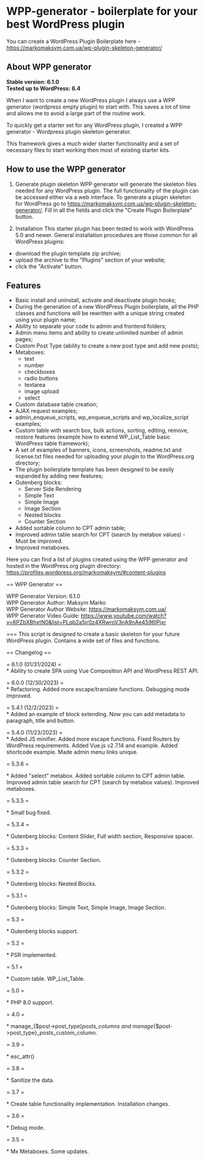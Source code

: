 # WPP-generator - boilerplate for your best WordPress plugin

You can create a WordPress Plugin Boilerplate here - https://markomaksym.com.ua/wp-plugin-skeleton-generator/

## About WPP generator
**Stable version: 6.1.0**  
**Tested up to WordPress: 6.4**  

When I want to create a new WordPress plugin I always use a WPP generator (wordpress empty plugin) to start with. This saves a lot of time and allows me to avoid a large part of the routine work.

To quickly get a starter set for any WordPress plugin, I created a WPP generator - Wordpress plugin skeleton generator.

This framework gives a much wider starter functionality and a set of necessary files to start working then most of existing starter kits.

## How to use the WPP generator
1. Generate plugin skeleton
WPP generator will generate the skeleton files needed for any WordPress plugin. The full functionality of the plugin can be accessed either via a web interface.
To generate a plugin skeleton for WordPress go to https://markomaksym.com.ua/wp-plugin-skeleton-generator/. Fill in all the fields and click the "Create Plugin Boilerplate" button.

2. Installation
This starter plugin has been tested to work with WordPress 5.0 and newer.
General installation procedures are those common for all WordPress plugins:
- download the plugin template zip archive;
- upload the archive to the "Plugins" section of your website;
- click the "Activate" button.

## Features
- Basic install and uninstall, activate and deactivate plugin hooks;
- During the generation of a new WordPress Plugin boilerplate, all the PHP classes and functions will be rewritten with a unique string created using your plugin name;
- Ability to separate your code to admin and frontend folders;
- Admin menu items and ability to create unlimited number of admin pages;
- Custom Post Type (ability to create a new post type and add new posts);
- Metaboxes:
    * text
    * number
    * checkboxes
    * radio buttons
    * textarea
    * image upload
    * select
- Custom database table creation;
- AJAX request examples;
- admin_enqueue_scripts, wp_enqueue_scripts and wp_localize_script examples;
- Custom table with search box, bulk actions, sorting, editing, remove, restore features (example how to extend WP_List_Table basic WordPress table framework);
- A set of examples of banners, icons, screenshots, readme.txt and license.txt files needed for uploading your plugin to the WordPress.org directory;
- The plugin boilerplate template has been designed to be easily expanded by adding new features;
- Gutenberg blocks:
    * Server Side Rendering
    * Simple Text
    * Simple Image
    * Image Section
    * Nested blocks
    * Counter Section
- Added sortable column to CPT admin table;
- Improved admin table search for CPT (search by metabox values) - Must be improved.
- Improved metaboxes.

Here you can find a list of plugins created using the WPP generator and hosted in the WordPress.org plugin directory: https://profiles.wordpress.org/markomaksym/#content-plugins


== WPP Generator ==

WPP Generator Version:        6.1.0  
WPP Generator Author:         Maksym Marko  
WPP Generator Author Website: https://markomaksym.com.ua/  
WPP Generator Video Guide:    https://www.youtube.com/watch?v=6PZbXBhxtN0&list=PLqb2a5jr0z4XRwroV3nA9nAe4596lPjxr

===
This script is designed to create a basic skeleton for your future WordPress plugin.
Contains a wide set of files and functions.

== Changelog ==

= 6.1.0 (01/31/2024) =  
\* Ability to create SPA using Vue Composition API and WordPress REST API.

= 6.0.0 (12/30/2023) =  
\* Refactoring. Added more escape/translate functions. Debugging mode improved.

= 5.4.1 (12/2/2023) =  
\* Added an example of block extending. Now you can add metadata to paragraph, title and button.

= 5.4.0 (11/23/2023) =  
\* Added JS minifier. Added more escape functions. Fixed Routers by WordPress requirements. Added Vue.js v2.7.14 and example. Added shortcode example. Made admin menu links unique.

= 5.3.6 =

\* Added "select" metabox. Added sortable column to CPT admin table. Improved admin table search for CPT (search by metabox values). Improved metaboxes.

= 5.3.5 =

\* Small bug fixed.

= 5.3.4 =

\* Gutenberg blocks: Content Slider, Full width section, Responsive spacer.

= 5.3.3 =

\* Gutenberg blocks: Counter Section.

= 5.3.2 =

\* Gutenberg blocks: Nested Blocks.

= 5.3.1 =

\* Gutenberg blocks: Simple Text, Simple Image, Image Section.

= 5.3 =

\* Gutenberg blocks support.

= 5.2 =

\* PSR implemented.

= 5.1 =

\* Custom table. WP_List_Table.

= 5.0 =

\* PHP 8.0 support.

= 4.0 =

\* manage_{$post->post_type}_posts_columns and manage_{$post->post_type}_posts_custom_column.

= 3.9 =

\* esc_attr()

= 3.8 =

\* Sanitize the data.

= 3.7 =

\* Create table functionality implementation. Installation changes.

= 3.6 =

\* Debug mode.

= 3.5 =

\* Mx Metaboxes. Some updates.